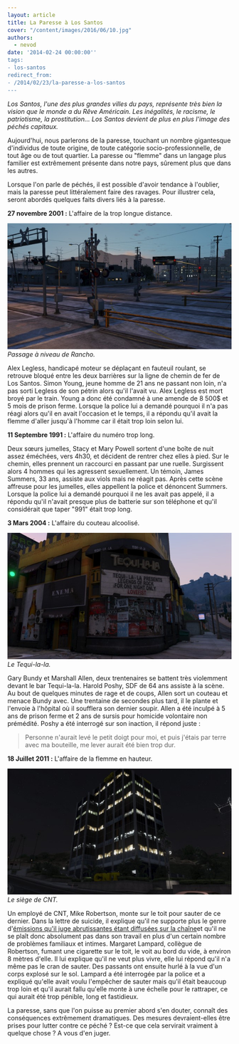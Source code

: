 ```yaml
---
layout: article
title: La Paresse à Los Santos
cover: "/content/images/2016/06/10.jpg"
authors:
  - nevod
date: '2014-02-24 00:00:00''
tags:
- los-santos
redirect_from:
- /2014/02/23/la-paresse-a-los-santos
---
```


_Los Santos, l'une des plus grandes villes du pays, représente très bien la vision que le monde a du Rêve Américain. Les inégalités, le racisme, le patriotisme, la prostitution... Los Santos devient de plus en plus l'image des péchés capitaux._

Aujourd'hui, nous parlerons de la paresse, touchant un nombre gigantesque d'individus de toute origine, de toute catégorie socio-professionnelle, de tout âge ou de tout quartier. La paresse ou "flemme" dans un langage plus familier est extrêmement présente dans notre pays, sûrement plus que dans les autres.

Lorsque l'on parle de péchés, il est possible d'avoir tendance à l'oublier, mais la paresse peut littéralement faire des ravages. Pour illustrer cela, seront abordés quelques faits divers liés à la paresse.

**27 novembre 2001 :** L'affaire de la trop longue distance.

![Passage à niveau de Rancho.](/content/images/2016/06/10_1.jpg)
_Passage à niveau de Rancho._

Alex Legless, handicapé moteur se déplaçant en fauteuil roulant, se retrouve bloqué entre les deux barrières sur la ligne de chemin de fer de Los Santos. Simon Young, jeune homme de 21 ans ne passant non loin, n'a pas sorti Legless de son pétrin alors qu'il l'avait vu. Alex Legless est mort broyé par le train. Young a donc été condamné à une amende de 8 500$ et 5 mois de prison ferme. Lorsque la police lui a demandé pourquoi il n'a pas réagi alors qu'il en avait l'occasion et le temps, il a répondu qu'il avait la flemme d'aller jusqu'à l'homme car il était trop loin selon lui.

**11 Septembre 1991 :** L'affaire du numéro trop long.

Deux sœurs jumelles, Stacy et Mary Powell sortent d'une boîte de nuit assez éméchées, vers 4h30, et décident de rentrer chez elles à pied. Sur le chemin, elles prennent un raccourci en passant par une ruelle. Surgissent alors 4 hommes qui les agressent sexuellement. Un témoin, James Summers, 33 ans, assiste aux viols mais ne réagit pas. Après cette scène affreuse pour les jumelles, elles appellent la police et dénoncent Summers. Lorsque la police lui a demandé pourquoi il ne les avait pas appelé, il a répondu qu'il n'avait presque plus de batterie sur son téléphone et qu'il considérait que taper "991" était trop long.

**3 Mars 2004 :** L'affaire du couteau alcoolisé.

![Le Tequi-la-la.](/content/images/2016/06/10_3.jpg)
_Le Tequi-la-la._

Gary Bundy et Marshall Allen, deux trentenaires se battent très violemment devant le bar Tequi-la-la. Harold Poshy, SDF de 64 ans assiste à la scène. Au bout de quelques minutes de rage et de coups, Allen sort un couteau et menace Bundy avec. Une trentaine de secondes plus tard, il le plante et l'envoie à l'hôpital où il soufflera son dernier soupir. Allen a été inculpé à 5 ans de prison ferme et 2 ans de sursis pour homicide volontaire non prémédité. Poshy a été interrogé sur son inaction, il répond juste :

> Personne n'aurait levé le petit doigt pour moi, et puis j'étais par terre avec ma bouteille, me lever aurait été bien trop dur.

**18 Juillet 2011 :** L'affaire de la flemme en hauteur.

![Le siège de CNT.](/content/images/2016/06/10_2.jpg)
_Le siège de CNT._

Un employé de CNT, Mike Robertson, monte sur le toit pour sauter de ce dernier. Dans la lettre de suicide, il explique qu'il ne supporte plus le genre d'[émissions qu'il juge abrutissantes étant diffusées sur la chaîne](/2014/02/21/la-tele-realite-rend-t-elle-stupide--/)et qu'il ne se plaît donc absolument pas dans son travail en plus d'un certain nombre de problèmes familiaux et intimes. Margaret Lampard, collègue de Robertson, fumant une cigarette sur le toit, le voit au bord du vide, à environ 8 mètres d'elle. Il lui explique qu'il ne veut plus vivre, elle lui répond qu'il n'a même pas le cran de sauter. Des passants ont ensuite hurlé à la vue d'un corps explosé sur le sol. Lampard a été interrogée par la police et a expliqué qu'elle avait voulu l'empêcher de sauter mais qu'il était beaucoup trop loin et qu'il aurait fallu qu'elle monte à une échelle pour le rattraper, ce qui aurait été trop pénible, long et fastidieux.

La paresse, sans que l'on puisse au premier abord s'en douter, connaît des conséquences extrêmement dramatiques. Des mesures devraient-elles être prises pour lutter contre ce péché ? Est-ce que cela servirait vraiment à quelque chose ? A vous d'en juger.